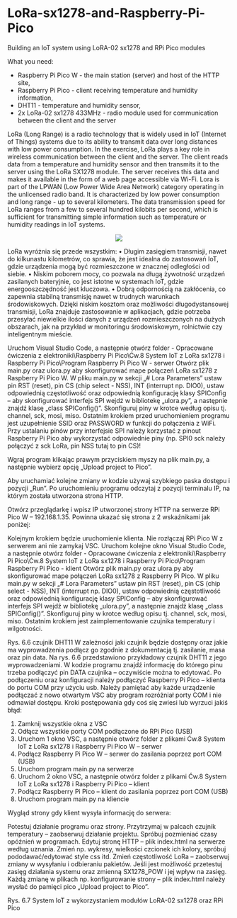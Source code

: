 # LoRa-sx1278-and-Raspberry-Pi-Pico

Building an IoT system using LoRA-02 sx1278 and RPi Pico modules

What you need:
- Raspberry Pi Pico W - the main station (server) and host of the HTTP site,
- Raspberry Pi Pico - client receiving temperature and humidity information, 
- DHT11 - temperature and humidity sensor,
- 2x LoRa-02 sx1278 433MHz - radio module used for communication between the client and the server

LoRa (Long Range) is a radio technology that is widely used in IoT (Internet of Things) systems due to its ability to transmit data over long distances with low power consumption. In the exercise, LoRa plays a key role in wireless communication between the client and the server. The client reads data from a temperature and humidity sensor and then transmits it to the server using the LoRa SX1278 module. The server receives this data and makes it available in the form of a web page accessible via Wi-Fi. 
Lora is part of the LPWAN (Low Power Wide Area Network) category operating 
in the unlicensed radio band. It is characterized by low power consumption and long range - up to several kilometers. The data transmission speed for LoRa ranges from a few to several hundred kilobits per second, which is sufficient for transmitting simple information such as temperature or humidity readings in IoT systems.

<p align="center">
  <img src="https://github.com/user-attachments/assets/3405cf24-dfea-46d8-a754-6094823ddef1">
</p>
 
LoRa wyróżnia się przede wszystkim:
•	Długim zasięgiem transmisji, nawet do kilkunastu kilometrów, co sprawia, że jest idealna do zastosowań IoT, gdzie urządzenia mogą być rozmieszczone w znacznej odległości od siebie.
•	Niskim poborem mocy, co pozwala na długą żywotność urządzeń zasilanych bateryjnie, co jest istotne w systemach IoT, gdzie energooszczędność jest kluczowa.
•	Dobrą odpornością na zakłócenia, co zapewnia stabilną transmisję nawet w trudnych warunkach środowiskowych.
Dzięki niskim kosztom oraz możliwości długodystansowej transmisji, LoRa znajduje zastosowanie w aplikacjach, gdzie potrzeba przesyłać niewielkie ilości danych z urządzeń rozmieszczonych na dużych obszarach, jak na przykład w monitoringu środowiskowym, rolnictwie czy inteligentnym mieście.


Uruchom Visual Studio Code, a następnie otwórz folder - Opracowane ćwiczenia z elektroniki\Raspberry Pi Pico\Ćw.8 System IoT z LoRa sx1278 i Raspberry Pi Pico\Program Raspberry Pi Pico W - serwer
Otwórz plik main.py oraz ulora.py aby skonfigurować mape połączeń LoRa sx1278 z Raspberry Pi Pico W. W pliku main.py w sekcji „# Lora Parameters” ustaw pin RST (reset), pin CS (chip select - NSS), INT (interrupt np. DIO0), ustaw odpowiednią częstotliwość oraz odpowiednią konfigurację klasy SPIConfig – aby skonfigurować interfejs SPI wejdź w bibliotekę „ulora.py”, a następnie znajdź klasę „class SPIConfig()”. Skonfiguruj piny w krotce według opisu tj. channel, sck, mosi, miso. Ostatnim krokiem przed uruchomieniem programu jest uzupełnienie SSID oraz PASSWORD w funkcji do połączenia z WiFi. Przy ustalaniu pinów przy interfejsie SPI należy korzystać z pinout Raspberry Pi Pico aby wykorzystać odpowiednie piny (np. SPI0 sck należy połączyć z sck LoRa, pin NSS tutaj to pin CS)!
 
Wgraj program klikając prawym przyciskiem myszy na plik main.py, a następnie wybierz opcję „Upload project to Pico”.
 
Aby uruchamiać kolejne zmiany w kodzie używaj szybkiego paska dostępu i pozycji „Run”.
Po uruchomieniu programu odczytaj z pozycji terminalu IP, na którym została utworzona strona HTTP.
 
Otwórz przeglądarkę i wpisz IP utworzonej strony HTTP na serwerze RPi Pico W – 192.168.1.35. Powinna ukazać się strona z 2 wskaźnikami jak poniżej:
 
Kolejnym krokiem będzie uruchomienie klienta. Nie rozłączaj RPi Pico W z serwerem ani nie zamykaj VSC. Uruchom kolejne okno Visual Studio Code, a następnie otwórz folder - Opracowane ćwiczenia z elektroniki\Raspberry Pi Pico\Ćw.8 System IoT z LoRa sx1278 i Raspberry Pi Pico\Program Raspberry Pi Pico - klient
Otwórz plik main.py oraz ulora.py aby skonfigurować mape połączeń LoRa sx1278 z Raspberry Pi Pico. W pliku main.py w sekcji „# Lora Parameters” ustaw pin RST (reset), pin CS (chip select - NSS), INT (interrupt np. DIO0), ustaw odpowiednią częstotliwość oraz odpowiednią konfigurację klasy SPIConfig – aby skonfigurować interfejs SPI wejdź w bibliotekę „ulora.py”, a następnie znajdź klasę „class SPIConfig()”. Skonfiguruj piny w krotce według opisu tj. channel, sck, mosi, miso. Ostatnim krokiem jest zaimplementowanie czujnika temperatury i wilgotności. 
 
Rys. 6.6 czujnik DHT11
W zależności jaki czujnik będzie dostępny oraz jakie ma wyprowadzenia podłącz go zgodnie z dokumentacją tj. zasilanie, masa oraz pin data. Na rys. 6.6 przedstawiono przykładowy czujnik DHT11 z jego wyprowadzeniami. W kodzie programu znajdź informację do którego pinu trzeba podłączyć pin DATA czujnika – oczywiście można to edytować.
Po podłączeniu oraz konfiguracji należy podłączyć Raspberry Pi Pico – klienta do portu COM przy użyciu usb. Należy pamiętać aby każde urządzenie podłączać z nowo otwartym VSC aby program rozróżniał porty COM i nie odmawiał dostępu.
Kroki postępowania gdy coś się zwiesi lub wyrzuci jakiś błąd:
1.	Zamknij wszystkie okna z VSC
2.	Odłącz wszystkie porty COM podłączone do RPi Pico (USB)
3.	Uruchom 1 okno VSC, a następnie otwórz folder z plikami Ćw.8 System IoT z LoRa sx1278 i Raspberry Pi Pico W – serwer
4.	Podłącz Raspberry Pi Pico W – serwer do zasilania poprzez port COM (USB)
5.	Uruchom program main.py na serwerze
6.	Uruchom 2 okno VSC, a następnie otwórz folder z plikami Ćw.8 System IoT z LoRa sx1278 i Raspberry Pi Pico – klient
7.	Podłącz Raspberry Pi Pico  – klient do zasilania poprzez port COM (USB)
8.	Uruchom program main.py na kliencie



Wygląd strony gdy klient wysyła informację do serwera:
 
Potestuj działanie programu oraz strony. Przytrzymaj w palcach czujnik temperatury – zaobserwuj działanie projektu. Spróbuj pozmieniać czasy opóźnień w programach. Edytuj stronę HTTP – plik index.html na serwerze według uznania. Zmień np. wykresy, wielkości czcionek ich kolory, spróbuj pododawać/edytować style css itd. Zmień częstotliwość LoRa – zaobserwuj zmiany w wysyłaniu i odbieraniu pakietów. Jeśli jest możliwość przetestuj zasięg działania systemu oraz zmienną SX1278_POW i jej wpływ na zasięg. Każdą zmianę w plikach np. konfigurowanie strony – plik index.html należy wysłać do pamięci pico „Upload project to Pico”.
 
Rys. 6.7 System IoT z wykorzystaniem modułów LoRA-02 sx1278 oraz RPi Pico
